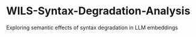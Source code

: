 # WILS-Syntax-Degradation-Analysis
 Exploring semantic effects of syntax degradation in LLM embeddings
